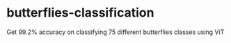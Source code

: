 # butterflies-classification
Get 99.2% accuracy on classifying 75 different butterflies classes using ViT
